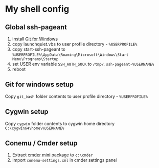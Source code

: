 # My shell config

## Global ssh-pageant

1. install [Git for Windows](https://git-scm.com/download/win)
1. copy launchquiet.vbs to user profile directory - `%USERPROFILE%`
1. copy start-ssh-pageant to `%USERPROFILE%\AppData\Roaming\Microsoft\Windows\Start Menu\Programs\Startup`
1. set USER env variable `SSH_AUTH_SOCK` to `/tmp/.ssh-pageant-%USERNAME%`
1. reboot

## Git for windows setup

Copy `git_bash` folder contents to user profile directory - `%USERPROFILE%`

## Cygwin setup

Copy `cygwin` folder contents to cygwin home directory `C:\cygwin64\home\%USERNAME%`

## Conemu / Cmder setup

1. Extract [cmder mini](https://github.com/cmderdev/cmder/releases) package to `c:\cmder`
1. Import `conemu-settings.xml` in cmder settings panel

